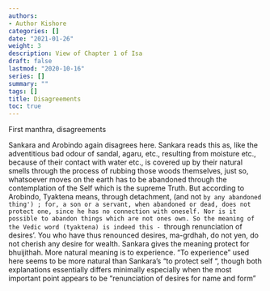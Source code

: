 ```yaml
---
authors:
- Author Kishore
categories: []
date: "2021-01-26"
weight: 3
description: View of Chapter 1 of Isa
draft: false
lastmod: "2020-10-16"
series: []
summary: ""
tags: []
title: Disagreements
toc: true
---
```


First manthra, disagreements

<!--more-->



Sankara and Arobindo again disagrees here. Sankara reads this as, like the adventitious bad odour of sandal, agaru, etc., resulting from moisture etc., because of their contact with water etc., is covered up by their natural smells through the process of rubbing those woods themselves, just so, whatsoever moves on the earth has to be abandoned through the contemplation of the Self which is the supreme Truth. But according to Arobindo, Tyaktena means, through detachment, (and not `by any abandoned thing') ; for, a son or a servant, when abandoned or dead, does not protect one, since he has no connection with oneself. Nor is it possible to abandon things which are not ones own. So the meaning of the Vedic word (tyaktena) is indeed this - `through renunciation of desires’. You who have thus renounced desires, ma-grdhah, do not yen, do not cherish any desire for wealth. Sankara gives the meaning protect for bhuijithah. More natural meaning is to experience. “To experience” used here seems to be more natural than Sankara’s “to protect self “, though both explanations essentially differs minimally especially when the most important point appears to be “renunciation of desires for name and form”

